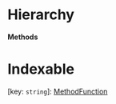 

# Hierarchy

**Methods**

# Indexable

\[key: `string`\]:&nbsp;[MethodFunction](_method_.methodfunction.md)
